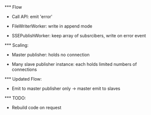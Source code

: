 \*\*\* Flow

- Call API: emit 'error'

- FileWriterWorker: write in append mode

- SSEPublishWorker: keep array of subsrcibers, write on error event

\*\*\* Scaling:

- Master publisher: holds no connection

- Many slave publisher instance: each holds limited numbers of connections

\*\*\* Updated Flow:

- Emit to master publisher only → master emit to slaves

\*\*\* TODO:

- Rebuild code on request
